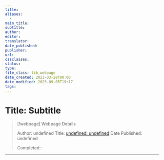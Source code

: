 ```yaml
---
title:
aliases:
  -
main_title:
subtitle:
author:
editor:
translator:
date_published:
publisher:
url:
cssclasses:
status:
type:
file_class: lib_webpage
date_created: 2023-03-28T00:00
date_modified: 2023-09-05T19:17
tags:
---
```

# Title: Subtitle

> [!webpage] Webpage Details
>
> Author: undefined
> Title: [undefined: undefined](url)
> Date Published: undefined
>
> Completed::

---
